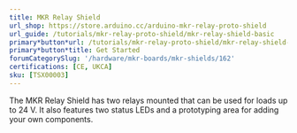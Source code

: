 ```yaml
---
title: MKR Relay Shield
url_shop: https://store.arduino.cc/arduino-mkr-relay-proto-shield
url_guide: /tutorials/mkr-relay-proto-shield/mkr-relay-shield-basic
primary*button*url: /tutorials/mkr-relay-proto-shield/mkr-relay-shield-basic
primary*button*title: Get Started
forumCategorySlug: '/hardware/mkr-boards/mkr-shields/162'
certifications: [CE, UKCA]
sku: [TSX00003]
---
```


The MKR Relay Shield has two relays mounted that can be used for loads up to 24 V. It also features two status LEDs and a prototyping area for adding your own components.

